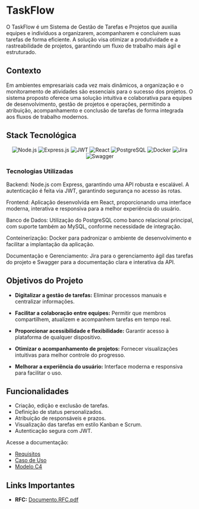 # TaskFlow

O TaskFlow é um Sistema de Gestão de Tarefas e Projetos que auxilia equipes e indivíduos a organizarem, acompanharem e concluírem suas tarefas de forma eficiente. A solução visa otimizar a produtividade e a rastreabilidade de projetos, garantindo um fluxo de trabalho mais ágil e estruturado.

## Contexto

Em ambientes empresariais cada vez mais dinâmicos, a organização e o monitoramento de atividades são essenciais para o sucesso dos projetos. O sistema proposto oferece uma solução intuitiva e colaborativa para equipes de desenvolvimento, gestão de projetos e operações, permitindo a atribuição, acompanhamento e conclusão de tarefas de forma integrada aos fluxos de trabalho modernos.

## Stack Tecnológica
<p align="center"> <img src="https://img.shields.io/badge/node.js-6DA55F?style=for-the-badge&logo=node.js&logoColor=white" alt="Node.js"/> <img src="https://img.shields.io/badge/express.js-%23404d59.svg?style=for-the-badge&logo=express&logoColor=%2361DAFB" alt="Express.js"/> <img src="https://img.shields.io/badge/JWT-black?style=for-the-badge&logo=JSON%20web%20tokens" alt="JWT"/> <img src="https://img.shields.io/badge/React-20232A?style=for-the-badge&logo=react&logoColor=61DAFB" alt="React"/> <img src="https://img.shields.io/badge/PostgreSQL-000?style=for-the-badge&logo=postgresql" alt="PostgreSQL"/> <img src="https://img.shields.io/badge/docker-%230db7ed.svg?style=for-the-badge&logo=docker&logoColor=white" alt="Docker"/> <img src="https://img.shields.io/badge/jira-%230A0FFF.svg?style=for-the-badge&logo=jira&logoColor=white" alt="Jira"/> <img src="https://img.shields.io/badge/-Swagger-%23Clojure?style=for-the-badge&logo=swagger&logoColor=white" alt="Swagger"/> </p>

### Tecnologias Utilizadas

Backend:
Node.js com Express, garantindo uma API robusta e escalável. A autenticação é feita via JWT, garantindo segurança no acesso às rotas.

Frontend:
Aplicação desenvolvida em React, proporcionando uma interface moderna, interativa e responsiva para a melhor experiência do usuário.

Banco de Dados:
Utilização do PostgreSQL como banco relacional principal, com suporte também ao MySQL, conforme necessidade de integração.

Conteinerização:
Docker para padronizar o ambiente de desenvolvimento e facilitar a implantação da aplicação.

Documentação e Gerenciamento:
Jira para o gerenciamento ágil das tarefas do projeto e Swagger para a documentação clara e interativa da API.



## Objetivos do Projeto

- **Digitalizar a gestão de tarefas:** Eliminar processos manuais e centralizar informações.

- **Facilitar a colaboração entre equipes:** Permitir que membros compartilhem, atualizem e acompanhem tarefas em tempo real.

- **Proporcionar acessibilidade e flexibilidade:** Garantir acesso à plataforma de qualquer dispositivo.

- **Otimizar o acompanhamento de projetos:** Fornecer visualizações intuitivas para melhor controle do progresso.

- **Melhorar a experiência do usuário:** Interface moderna e responsiva para facilitar o uso.

## Funcionalidades

- Criação, edição e exclusão de tarefas.
- Definição de status personalizados.
- Atribuição de responsáveis e prazos.
- Visualização das tarefas em estilo Kanban e Scrum.
- Autenticação segura com JWT.

Acesse a documentação:

- [Requisitos](./docs/requirements.md)
- [Caso de Uso](./docs/use-case.md)
- [Modelo C4](./docs/c4-diagram.md)

## Links Importantes

- **RFC:** [Documento.RFC.pdf](https://github.com/user-attachments/files/20647436/Documento.RFC.pdf)

